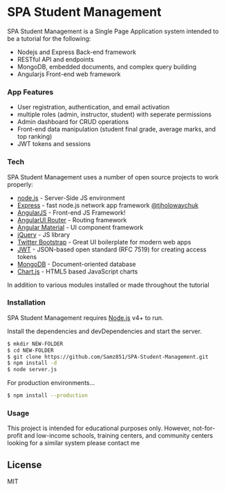 # SPA Student Management

SPA Student Management is a Single Page Application system intended to be a tutorial for the following:

  - Nodejs and Express Back-end framework
  - RESTful API and endpoints
  - MongoDB, embedded documents, and complex query building
  - Angularjs Front-end web framework

### App Features

  - User registration, authentication, and email activation
  - multiple roles (admin, instructor, student) with seperate permissions
  - Admin dashboard for CRUD operations
  - Front-end data manipulation (student final grade, average marks, and top ranking)
  - JWT tokens and sessions

### Tech

SPA Student Management uses a number of open source projects to work properly:
* [node.js] - Server-Side JS environment
* [Express] - fast node.js network app framework [@tjholowaychuk]
* [AngularJS] - Front-end JS Framework!
* [AngularUI Router](https://github.com/angular-ui/ui-router) - Routing framework
* [Angular Material](https://material.angularjs.org/latest/) - UI component framework
* [jQuery] - JS library
* [Twitter Bootstrap] - Great UI boilerplate for modern web apps
* [JWT](https://jwt.io/) - JSON-based open standard (RFC 7519) for creating access tokens
* [MongoDB](https://www.mongodb.com/) - Document-oriented database
* [Chart.js](https://www.chartjs.org/) - HTML5 based JavaScript charts

In addition to various modules installed or made throughout the tutorial

### Installation

SPA Student Management requires [Node.js](https://nodejs.org/) v4+ to run.

Install the dependencies and devDependencies and start the server.

```sh
$ mkdir NEW-FOLDER
$ cd NEW-FOLDER
$ git clone https://github.com/Samz851/SPA-Student-Management.git
$ npm install -d
$ node server.js
```

For production environments...

```sh
$ npm install --production
```
### Usage

This project is intended for educational purposes only. However, not-for-profit and low-income schools, training centers, and community centers looking for a similar system please contact me

License
----

MIT



[//]: # (These are reference links used in the body of this note and get stripped out when the markdown processor does its job. There is no need to format nicely because it shouldn't be seen. Thanks SO - http://stackoverflow.com/questions/4823468/store-comments-in-markdown-syntax)


   [node.js]: <http://nodejs.org>
   [Twitter Bootstrap]: <http://twitter.github.com/bootstrap/>
   [jQuery]: <http://jquery.com>
   [@tjholowaychuk]: <http://twitter.com/tjholowaychuk>
   [express]: <http://expressjs.com>
   [AngularJS]: <http://angularjs.org>

   [PlDb]: <https://github.com/joemccann/dillinger/tree/master/plugins/dropbox/README.md>
   [PlGh]: <https://github.com/joemccann/dillinger/tree/master/plugins/github/README.md>
   [PlGd]: <https://github.com/joemccann/dillinger/tree/master/plugins/googledrive/README.md>
   [PlOd]: <https://github.com/joemccann/dillinger/tree/master/plugins/onedrive/README.md>
   [PlMe]: <https://github.com/joemccann/dillinger/tree/master/plugins/medium/README.md>
   [PlGa]: <https://github.com/RahulHP/dillinger/blob/master/plugins/googleanalytics/README.md>
